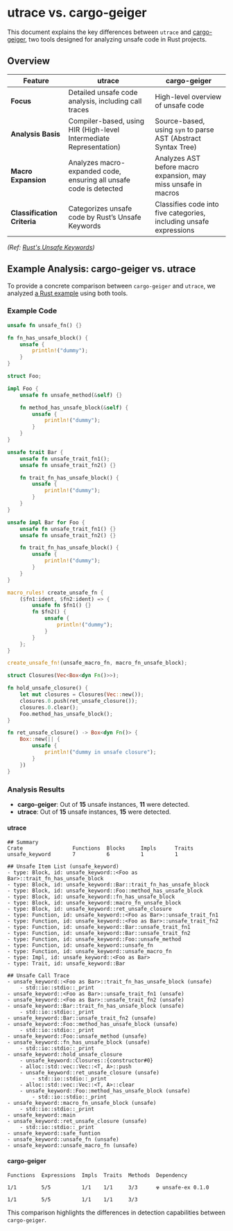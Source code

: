 # utrace vs. cargo-geiger

This document explains the key differences
between `utrace` and [cargo-geiger](https://github.com/geiger-rs/cargo-geiger),
two tools designed for analyzing unsafe code in Rust projects.

## Overview

| Feature                    | utrace                                                                      | cargo-geiger                                                         |
|----------------------------|-----------------------------------------------------------------------------|----------------------------------------------------------------------|
| **Focus**                  | Detailed unsafe code analysis, including call traces                        | High-level overview of unsafe code                                   |
| **Analysis Basis**         | Compiler-based, using HIR (High-level Intermediate Representation)          | Source-based, using `syn` to parse AST (Abstract Syntax Tree)        |
| **Macro Expansion**        | Analyzes macro-expanded code, ensuring all unsafe code is detected          | Analyzes AST before macro expansion, may miss unsafe in macros       |
| **Classification Criteria**| Categorizes unsafe code by Rust’s Unsafe Keywords                           | Classifies code into five categories, including unsafe expressions   |

*(Ref: [Rust's Unsafe Keywords](https://doc.rust-lang.org/reference/unsafe-keyword.html))*

## Example Analysis: cargo-geiger vs. utrace

To provide a concrete comparison between `cargo-geiger` and `utrace`,
we analyzed [a Rust example](https://github.com/islet-project/utrace/blob/devel/examples/unsafe-keyword.rs) using both tools.

### Example Code

```rust
unsafe fn unsafe_fn() {}

fn fn_has_unsafe_block() {
    unsafe {
        println!("dummy");
    }
}

struct Foo;

impl Foo {
    unsafe fn unsafe_method(&self) {}

    fn method_has_unsafe_block(&self) {
        unsafe {
            println!("dummy");
        }
    }
}

unsafe trait Bar {
    unsafe fn unsafe_trait_fn1();
    unsafe fn unsafe_trait_fn2() {}

    fn trait_fn_has_unsafe_block() {
        unsafe {
            println!("dummy");
        }
    }
}

unsafe impl Bar for Foo {
    unsafe fn unsafe_trait_fn1() {}
    unsafe fn unsafe_trait_fn2() {}

    fn trait_fn_has_unsafe_block() {
        unsafe {
            println!("dummy");
        }
    }
}

macro_rules! create_unsafe_fn {
    ($fn1:ident, $fn2:ident) => {
        unsafe fn $fn1() {}
        fn $fn2() {
            unsafe {
                println!("dummy");
            }
        }
    };
}

create_unsafe_fn!(unsafe_macro_fn, macro_fn_unsafe_block);

struct Closures(Vec<Box<dyn Fn()>>);

fn hold_unsafe_closure() {
    let mut closures = Closures(Vec::new());
    closures.0.push(ret_unsafe_closure());
    closures.0.clear();
    Foo.method_has_unsafe_block();
}

fn ret_unsafe_closure() -> Box<dyn Fn()> {
    Box::new(|| {
        unsafe {
            println!("dummy in unsafe closure");
        }
    })
}
```

### Analysis Results

- **cargo-geiger**: Out of **15** unsafe instances, **11** were detected.
- **utrace**: Out of **15** unsafe instances, **15** were detected.

#### utrace

```
## Summary
Crate                Functions  Blocks     Impls      Traits
unsafe_keyword       7          6          1          1

## Unsafe Item List (unsafe_keyword)
- type: Block, id: unsafe_keyword::<Foo as Bar>::trait_fn_has_unsafe_block
- type: Block, id: unsafe_keyword::Bar::trait_fn_has_unsafe_block
- type: Block, id: unsafe_keyword::Foo::method_has_unsafe_block
- type: Block, id: unsafe_keyword::fn_has_unsafe_block
- type: Block, id: unsafe_keyword::macro_fn_unsafe_block
- type: Block, id: unsafe_keyword::ret_unsafe_closure
- type: Function, id: unsafe_keyword::<Foo as Bar>::unsafe_trait_fn1
- type: Function, id: unsafe_keyword::<Foo as Bar>::unsafe_trait_fn2
- type: Function, id: unsafe_keyword::Bar::unsafe_trait_fn1
- type: Function, id: unsafe_keyword::Bar::unsafe_trait_fn2
- type: Function, id: unsafe_keyword::Foo::unsafe_method
- type: Function, id: unsafe_keyword::unsafe_fn
- type: Function, id: unsafe_keyword::unsafe_macro_fn
- type: Impl, id: unsafe_keyword::<Foo as Bar>
- type: Trait, id: unsafe_keyword::Bar

## Unsafe Call Trace
- unsafe_keyword::<Foo as Bar>::trait_fn_has_unsafe_block (unsafe)
    - std::io::stdio::_print
- unsafe_keyword::<Foo as Bar>::unsafe_trait_fn1 (unsafe)
- unsafe_keyword::<Foo as Bar>::unsafe_trait_fn2 (unsafe)
- unsafe_keyword::Bar::trait_fn_has_unsafe_block (unsafe)
    - std::io::stdio::_print
- unsafe_keyword::Bar::unsafe_trait_fn2 (unsafe)
- unsafe_keyword::Foo::method_has_unsafe_block (unsafe)
    - std::io::stdio::_print
- unsafe_keyword::Foo::unsafe_method (unsafe)
- unsafe_keyword::fn_has_unsafe_block (unsafe)
    - std::io::stdio::_print
- unsafe_keyword::hold_unsafe_closure
    - unsafe_keyword::Closures::{constructor#0}
    - alloc::std::vec::Vec::<T, A>::push
    - unsafe_keyword::ret_unsafe_closure (unsafe)
        - std::io::stdio::_print
    - alloc::std::vec::Vec::<T, A>::clear
    - unsafe_keyword::Foo::method_has_unsafe_block (unsafe)
        - std::io::stdio::_print
- unsafe_keyword::macro_fn_unsafe_block (unsafe)
    - std::io::stdio::_print
- unsafe_keyword::main
- unsafe_keyword::ret_unsafe_closure (unsafe)
    - std::io::stdio::_print
- unsafe_keyword::safe_funtion
- unsafe_keyword::unsafe_fn (unsafe)
- unsafe_keyword::unsafe_macro_fn (unsafe)
```

#### cargo-geiger

```
Functions  Expressions  Impls  Traits  Methods  Dependency

1/1        5/5          1/1    1/1     3/3      ☢️ unsafe-ex 0.1.0

1/1        5/5          1/1    1/1     3/3
```

This comparison highlights the differences in detection capabilities between `cargo-geiger`.
